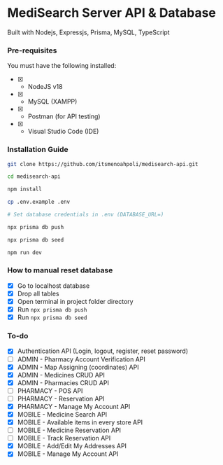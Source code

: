 <h1>MediSearch Server API & Database</h1>

<p>Built with Nodejs, Expressjs, Prisma, MySQL, TypeScript</p>

### Pre-requisites

You must have the following installed:

- [x] - NodeJS v18
- [x] - MySQL (XAMPP)
- [x] - Postman (for API testing)
- [x] - Visual Studio Code (IDE)

### Installation Guide

```bash
git clone https://github.com/itsmenoahpoli/medisearch-api.git

cd medisearch-api

npm install

cp .env.example .env

# Set database credentials in .env (DATABASE_URL=)

npx prisma db push

npx prisma db seed

npm run dev
```

### How to manual reset database

- [x] Go to localhost database
- [x] Drop all tables
- [x] Open terminal in project folder directory
- [x] Run `npx prisma db push`
- [x] Run `npx prisma db seed`

### To-do

- [x] Authentication API (Login, logout, register, reset password)
- [ ] ADMIN - Pharmacy Account Verification API
- [x] ADMIN - Map Assigning (coordinates) API
- [x] ADMIN - Medicines CRUD API
- [x] ADMIN - Pharmacies CRUD API
- [ ] PHARMACY - POS API
- [ ] PHARMACY - Reservation API
- [x] PHARMACY - Manage My Account API
- [x] MOBILE - Medicine Search API
- [x] MOBILE - Available items in every store API
- [ ] MOBILE - Medicine Reservation API
- [ ] MOBILE - Track Reservation API
- [x] MOBILE - Add/Edit My Addresses API
- [x] MOBILE - Manage My Account API
